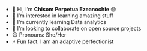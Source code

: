 - 👋 Hi, I’m **Chisom Perpetua Ezeanochie** 😃
- 👀 I’m interested in learning amazing stuff
- 🌱 I’m currently learning Data analytics
- 💞️ I’m looking to collaborate on open source projects 
- 😄 Pronouns: She/Her
- ⚡ Fun fact: I am an adaptive perfectionist

<!---
Chisom-cyber/Chisom-cyber is a ✨ special ✨ repository because its `README.md` (this file) appears on your GitHub profile.
You can click the Preview link to take a look at your changes.
--->
